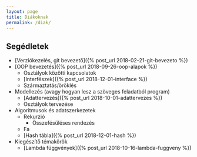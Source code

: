 ```yaml
---
layout: page
title: Diákoknak
permalink: /diak/
---
```


## Segédletek

* [Verziókezelés, git bevezető]({% post_url 2018-02-21-git-bevezeto %})
* [OOP bevezetés]({% post_url 2018-09-26-oop-alapok %})
  * Osztályok közötti kapcsolatok
  * [Interfészek]({% post_url 2018-12-01-interface %})
  * Származtatás/öröklés
* Modellezés (avagy hogyan lesz a szöveges feladatból program)
  * [Adattervezés]({% post_url 2018-10-01-adattervezes %})
  * Osztályok tervezése
* Algoritmusok és adatszerkezetek
  * Rekurzió
    * Összefésüléses rendezés
  * Fa
  * [Hash tábla]({% post_url 2018-12-01-hash %})
* Kiegészítő témakörök
  * [Lambda függvények]({% post_url 2018-10-16-lambda-fuggveny %})
